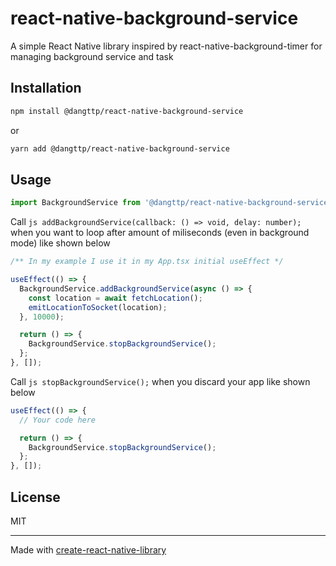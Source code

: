 # react-native-background-service

A simple React Native library inspired by react-native-background-timer for managing background service and task

## Installation

```sh
npm install @dangttp/react-native-background-service
```

or

```sh
yarn add @dangttp/react-native-background-service
```

## Usage

```js
import BackgroundService from '@dangttp/react-native-background-service';
```

Call `js addBackgroundService(callback: () => void, delay: number);` when you want to loop after amount of miliseconds (even in background mode) like shown below

```js
/** In my example I use it in my App.tsx initial useEffect */

useEffect(() => {
  BackgroundService.addBackgroundService(async () => {
    const location = await fetchLocation();
    emitLocationToSocket(location);
  }, 10000);

  return () => {
    BackgroundService.stopBackgroundService();
  };
}, []);
```

Call `js stopBackgroundService();` when you discard your app like shown below

```js
useEffect(() => {
  // Your code here

  return () => {
    BackgroundService.stopBackgroundService();
  };
}, []);
```

## License

MIT

---

Made with [create-react-native-library](https://github.com/callstack/react-native-builder-bob)
